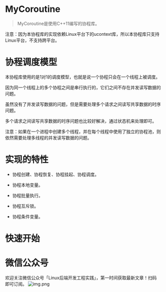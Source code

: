 # MyCoroutine

> MyCoroutine是使用C++11编写的协程库。

注意：因为本协程库的实现依赖Linux平台下的ucontext库，所以本协程库只支持Linux平台，不支持跨平台。

# 协程调度模型

本协程库使用的是1对1的调度模型，也就是说一个协程只会在一个线程上被调度。

因为同一个线程上的多个协程之间是串行执行的，它们之间不存在并发读写数据的问题。

虽然没有了并发读写数据的问题，但是需要处理多个请求之间读写共享数据的时序问题。

多个请求之间读写共享数据的时序问题也比较好解决，通过状态机来处理即可。

注意：如果在一个进程中创建多个线程，并在每个线程中使用了独立的协程池，则依然需要处理多线程的并发读写数据的问题。

# 实现的特性

- 协程创建、协程恢复、协程挂起、协程调度。

- 协程本地变量。

- 协程批量执行。

- 协程互斥锁。

- 协程条件变量。


# 快速开始


# 微信公众号
欢迎关注微信公众号「Linux后端开发工程实践」，第一时间获取最新文章！扫码即可订阅。
![img.png](https://github.com/wanmuc/MyCoroutine/blob/main/mp_account.png#pic_center=660*180)